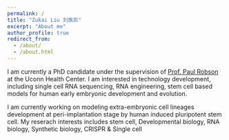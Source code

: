 ```yaml
---
permalink: /
title: "Zukai Liu 刘族凯"
excerpt: "About me"
author_profile: true
redirect_from: 
  - /about/
  - /about.html
---
```


I am currently a PhD candidate under the supervision of [Prof. Paul Robson](https://www.jax.org/research-and-faculty/faculty/paul-robson) at the Uconn Health Center. I am interested in technology development, including single cell RNA sequencing, RNA engineering, stem cell based models for human early embryonic development and evolution.

I am currently working on modeling extra-embryonic cell lineages development at peri-implantation stage by human induced pluripotent stem cell. My reserach interests includes stem cell, Developmental biology, RNA biology, Synthetic biology, CRISPR & Single cell 